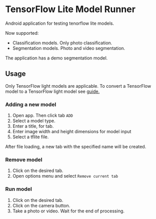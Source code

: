 # TensorFlow Lite Model Runner

Android application for testing tenorflow lite models.

Now supported:
 - Classification models. Only photo classification.
 - Segmentation models. Photo and video segmentation.

The application has a demo segmentation model.

## Usage

Only TensorFlow light models are applicable. To convert a TensorFlow model to a TensorFlow light model see [guide.](https://www.tensorflow.org/lite/guide/get_started#2_convert_the_model_format)

### Adding a new model

1) Open app. Then click tab `ADD`
2) Select a model type.
3) Enter a title, for tab.
4) Enter image width and height dimensions for model input
5) Select a tflite file.

After file loading, a new tab with the specified name will be created.

### Remove model

1) Click on the desired tab.
2) Open options menu and select `Remove current tab`


### Run model

1) Click on the desired tab.
2) Click on the camera button.
3) Take a photo or video. Wait for the end of processing. 
